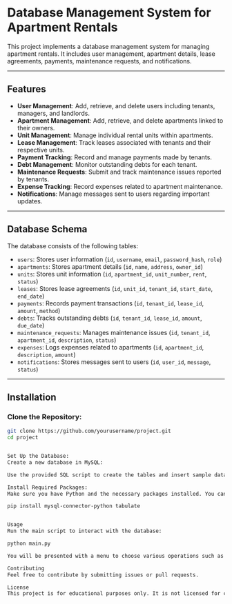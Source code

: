 # Database Management System for Apartment Rentals

This project implements a database management system for managing apartment rentals. It includes user management, apartment details, lease agreements, payments, maintenance requests, and notifications.

---

## Features

- **User Management**: Add, retrieve, and delete users including tenants, managers, and landlords.  
- **Apartment Management**: Add, retrieve, and delete apartments linked to their owners.  
- **Unit Management**: Manage individual rental units within apartments.  
- **Lease Management**: Track leases associated with tenants and their respective units.  
- **Payment Tracking**: Record and manage payments made by tenants.  
- **Debt Management**: Monitor outstanding debts for each tenant.  
- **Maintenance Requests**: Submit and track maintenance issues reported by tenants.  
- **Expense Tracking**: Record expenses related to apartment maintenance.  
- **Notifications**: Manage messages sent to users regarding important updates.  

---

## Database Schema

The database consists of the following tables:

- `users`: Stores user information (`id`, `username`, `email`, `password_hash`, `role`)  
- `apartments`: Stores apartment details (`id`, `name`, `address`, `owner_id`)  
- `units`: Stores unit information (`id`, `apartment_id`, `unit_number`, `rent`, `status`)  
- `leases`: Stores lease agreements (`id`, `unit_id`, `tenant_id`, `start_date`, `end_date`)  
- `payments`: Records payment transactions (`id`, `tenant_id`, `lease_id`, `amount`, `method`)  
- `debts`: Tracks outstanding debts (`id`, `tenant_id`, `lease_id`, `amount`, `due_date`)  
- `maintenance_requests`: Manages maintenance issues (`id`, `tenant_id`, `apartment_id`, `description`, `status`)  
- `expenses`: Logs expenses related to apartments (`id`, `apartment_id`, `description`, `amount`)  
- `notifications`: Stores messages sent to users (`id`, `user_id`, `message`, `status`)  

---

## Installation

### Clone the Repository:

```bash
git clone https://github.com/yourusername/project.git
cd project


Set Up the Database:
Create a new database in MySQL:

Use the provided SQL script to create the tables and insert sample data.

Install Required Packages:
Make sure you have Python and the necessary packages installed. You can install them using pip:

pip install mysql-connector-python tabulate


Usage
Run the main script to interact with the database:

python main.py

You will be presented with a menu to choose various operations such as inserting, retrieving, or deleting users and apartments.

Contributing
Feel free to contribute by submitting issues or pull requests.

License
This project is for educational purposes only. It is not licensed for commercial use



